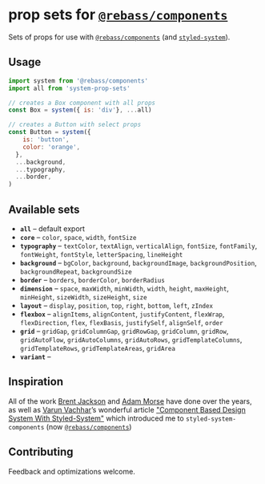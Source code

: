 # prop sets for [`@rebass/components`]

Sets of props for use with [`@rebass/components`] (and [`styled-system`]).

## Usage

```js
import system from '@rebass/components'
import all from 'system-prop-sets'

// creates a Box component with all props
const Box = system({ is: 'div'}, ...all)

// creates a Button with select props
const Button = system({ 
    is: 'button',
    color: 'orange',
  },
  ...background,
  ...typography,
  ...border,
)
```

## Available sets

* **`all`** – default export
* **`core`** – `color`, `space`, `width`, `fontSize`
* **`typography`** – `textColor`, `textAlign`, `verticalAlign`, `fontSize`, `fontFamily`, `fontWeight`, `fontStyle`, `letterSpacing`, `lineHeight`
* **`background`** – `bgColor`, `background`, `backgroundImage`, `backgroundPosition`, `backgroundRepeat`, `backgroundSize`
* **`border`** – `borders`, `borderColor`, `borderRadius`
* **`dimension`** – `space`, `maxWidth`, `minWidth`, `width`, `height`, `maxHeight`, `minHeight`, `sizeWidth`, `sizeHeight`, `size`
* **`layout`** – `display`, `position`, `top`, `right`, `bottom`, `left`, `zIndex`
* **`flexbox`** – `alignItems`, `alignContent`, `justifyContent`, `flexWrap`, `flexDirection`, `flex`, `flexBasis`, `justifySelf`, `alignSelf`, `order`
* **`grid`** – `gridGap`, `gridColumnGap`, `gridRowGap`, `gridColumn`, `gridRow`, `gridAutoFlow`, `gridAutoColumns`, `gridAutoRows`, `gridTemplateColumns`, `gridTemplateRows`, `gridTemplateAreas`, `gridArea`
* **`variant`** –

## Inspiration

All of the work [Brent Jackson](https://github.com/jxnblk) and [Adam Morse](https://github.com/mrmrs) have done over the years, as well as [Varun Vachhar](https://github.com/winkerVSbecks)’s wonderful article ["Component Based Design System With Styled-System"](https://varun.ca/styled-system/) which introduced me to `styled-system-components` (now [`@rebass/components`])

[`@rebass/components`]: https://github.com/rebassjs/components
[`styled-system`]: https://github.com/jxnblk/styled-system

## Contributing

Feedback and optimizations welcome.
